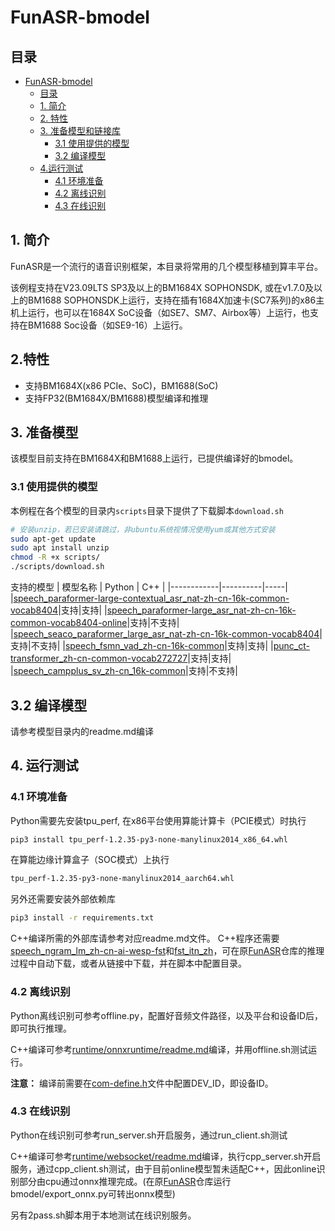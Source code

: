 # FunASR-bmodel

## 目录

- [FunASR-bmodel](#funasr)
  - [目录](#目录)
  - [1. 简介](#1-简介)
  - [2. 特性](#2-特性)
  - [3. 准备模型和链接库](#3-准备模型和链接库)
    - [3.1 使用提供的模型](#31-使用提供的模型)
    - [3.2 编译模型](#32-编译模型)
  - [4.运行测试](#4-运行测试)
    - [4.1 环境准备](#41-环境准备)
    - [4.2 离线识别](#42-离线识别)
    - [4.3 在线识别](#43-在线识别)

## 1. 简介

FunASR是一个流行的语音识别框架，本目录将常用的几个模型移植到算丰平台。

该例程支持在V23.09LTS SP3及以上的BM1684X SOPHONSDK, 或在v1.7.0及以上的BM1688 SOPHONSDK上运行，支持在插有1684X加速卡(SC7系列)的x86主机上运行，也可以在1684X SoC设备（如SE7、SM7、Airbox等）上运行，也支持在BM1688 Soc设备（如SE9-16）上运行。

## 2.特性

* 支持BM1684X(x86 PCIe、SoC)，BM1688(SoC)
* 支持FP32(BM1684X/BM1688)模型编译和推理

## 3. 准备模型

该模型目前支持在BM1684X和BM1688上运行，已提供编译好的bmodel。

### 3.1 使用提供的模型

​本例程在各个模型的目录内`scripts`目录下提供了下载脚本`download.sh`

```bash
# 安装unzip，若已安装请跳过，非ubuntu系统视情况使用yum或其他方式安装
sudo apt-get update
sudo apt install unzip
chmod -R +x scripts/
./scripts/download.sh
```

支持的模型
|  模型名称  |  Python  | C++ |
|------------|----------|-----|
|[speech_paraformer-large-contextual_asr_nat-zh-cn-16k-common-vocab8404](speech_paraformer-large-contextual_asr_nat-zh-cn-16k-common-vocab8404)|支持|支持|
|[speech_paraformer-large_asr_nat-zh-cn-16k-common-vocab8404-online](speech_paraformer-large_asr_nat-zh-cn-16k-common-vocab8404-online)|支持|不支持|
|[speech_seaco_paraformer_large_asr_nat-zh-cn-16k-common-vocab8404](speech_seaco_paraformer_large_asr_nat-zh-cn-16k-common-vocab8404)|支持|不支持|
|[speech_fsmn_vad_zh-cn-16k-common](speech_fsmn_vad_zh-cn-16k-common)|支持|支持|
|[punc_ct-transformer_zh-cn-common-vocab272727](punc_ct-transformer_zh-cn-common-vocab272727)|支持|支持|
|[speech_campplus_sv_zh-cn_16k-common](speech_campplus_sv_zh-cn_16k-common)|支持|不支持|

## 3.2 编译模型
请参考模型目录内的readme.md编译

## 4. 运行测试

### 4.1 环境准备
Python需要先安装tpu_perf, 在x86平台使用算能计算卡（PCIE模式）时执行
```bash
pip3 install tpu_perf-1.2.35-py3-none-manylinux2014_x86_64.whl
```
在算能边缘计算盒子（SOC模式）上执行
```bash
tpu_perf-1.2.35-py3-none-manylinux2014_aarch64.whl
```
另外还需要安装外部依赖库
```bash
pip3 install -r requirements.txt
```
C++编译所需的外部库请参考对应readme.md文件。
C++程序还需要[speech_ngram_lm_zh-cn-ai-wesp-fst](https://www.modelscope.cn/models/iic/speech_ngram_lm_zh-cn-ai-wesp-fst)和[fst_itn_zh](https://www.modelscope.cn/models/thuduj12/fst_itn_zh)，可在原[FunASR](https://github.com/modelscope/FunASR)仓库的推理过程中自动下载，或者从链接中下载，并在脚本中配置目录。

### 4.2 离线识别
Python离线识别可参考offline.py，配置好音频文件路径，以及平台和设备ID后，即可执行推理。

C++编译可参考[runtime/onnxruntime/readme.md](../runtime/onnxruntime/readme.md)编译，并用offline.sh测试运行。

**注意：** 编译前需要在[com-define.h](../runtime/onnxruntime/include/com-define.h)文件中配置DEV_ID，即设备ID。

### 4.3 在线识别
Python在线识别可参考run_server.sh开启服务，通过run_client.sh测试

C++编译可参考[runtime/websocket/readme.md](../runtime/websocket/readme_zh.md)编译，执行cpp_server.sh开启服务，通过cpp_client.sh测试，由于目前online模型暂未适配C++，因此online识别部分由cpu通过onnx推理完成。(在原[FunASR](https://github.com/modelscope/FunASR)仓库运行bmodel/export_onnx.py可转出onnx模型)

另有2pass.sh脚本用于本地测试在线识别服务。
